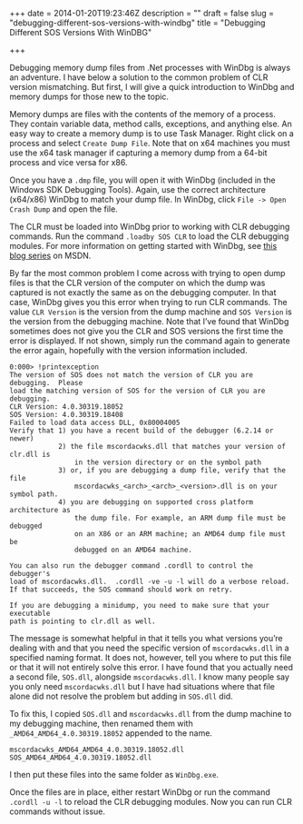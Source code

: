 +++
date = 2014-01-20T19:23:46Z
description = ""
draft = false
slug = "debugging-different-sos-versions-with-windbg"
title = "Debugging Different SOS Versions With WinDBG"

+++


Debugging memory dump files from .Net processes with WinDbg is always an adventure. I have below a solution to the common problem of CLR version mismatching. But first, I will give a quick introduction to WinDbg and memory dumps for those new to the topic.

Memory dumps are files with the contents of the memory of a process. They contain variable data, method calls, exceptions, and anything else. An easy way to create a memory dump is to use Task Manager. Right click on a process and select `Create Dump File`. Note that on x64 machines you must use the x64 task manager if capturing a memory dump from a 64-bit process and vice versa for x86.

Once you have a `.dmp` file, you will open it with WinDbg (included in the Windows SDK Debugging Tools). Again, use the correct architecture (x64/x86) WinDbg to match your dump file. In WinDbg, click `File -> Open Crash Dump` and open the file.

The CLR must be loaded into WinDbg prior to working with CLR debugging commands. Run the command `.loadby SOS CLR` to load the CLR debugging modules. For more information on getting started with WinDbg, see [this blog series](http://blogs.msdn.com/b/johan/archive/2007/11/13/getting-started-with-windbg-part-i.aspx) on MSDN.

By far the most common problem I come across with trying to open dump files is that the CLR version of the computer on which the dump was captured is not exactly the same as on the debugging computer. In that case, WinDbg gives you this error when trying to run CLR commands. The value `CLR Version` is the version from the dump machine and `SOS Version` is the version from the debugging machine. Note that I’ve found that WinDbg sometimes does not give you the CLR and SOS versions the first time the error is displayed. If not shown, simply run the command again to generate the error again, hopefully with the version information included.

```
0:000> !printexception
The version of SOS does not match the version of CLR you are debugging.  Please
load the matching version of SOS for the version of CLR you are debugging.
CLR Version: 4.0.30319.18052
SOS Version: 4.0.30319.18408
Failed to load data access DLL, 0x80004005
Verify that 1) you have a recent build of the debugger (6.2.14 or newer)
            2) the file mscordacwks.dll that matches your version of clr.dll is 
                in the version directory or on the symbol path
            3) or, if you are debugging a dump file, verify that the file 
                mscordacwks_<arch>_<arch>_<version>.dll is on your symbol path.
            4) you are debugging on supported cross platform architecture as 
                the dump file. For example, an ARM dump file must be debugged
                on an X86 or an ARM machine; an AMD64 dump file must be
                debugged on an AMD64 machine.

You can also run the debugger command .cordll to control the debugger's
load of mscordacwks.dll.  .cordll -ve -u -l will do a verbose reload.
If that succeeds, the SOS command should work on retry.

If you are debugging a minidump, you need to make sure that your executable
path is pointing to clr.dll as well.
```

The message is somewhat helpful in that it tells you what versions you’re dealing with and that you need the specific version of `mscordacwks.dll` in a specified naming format. It does not, however, tell you where to put this file or that it will not entirely solve this error. I have found that you actually need a second file, `SOS.dll`, alongside `mscordacwks.dll`. I know many people say you only need `mscordacwks.dll` but I have had situations where that file alone did not resolve the problem but adding in `SOS.dll` did.

To fix this, I copied `SOS.dll` and `mscordacwks.dll` from the dump machine to my debugging machine, then renamed them with `_AMD64_AMD64_4.0.30319.18052` appended to the name.

```
mscordacwks_AMD64_AMD64_4.0.30319.18052.dll
SOS_AMD64_AMD64_4.0.30319.18052.dll
```

I then put these files into the same folder as `WinDbg.exe`.

Once the files are in place, either restart WinDbg or run the command `.cordll -u -l` to reload the CLR debugging modules. Now you can run CLR commands without issue.


